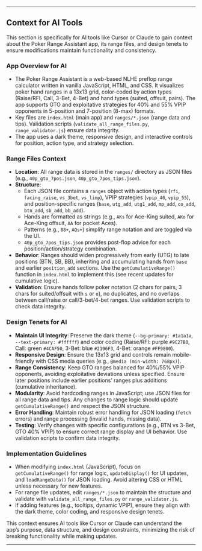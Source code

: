 
---


## Context for AI Tools

This section is specifically for AI tools like Cursor or Claude to gain context about the Poker Range Assistant app, its range files, and design tenets to ensure modifications maintain functionality and consistency.

### App Overview for AI
- The Poker Range Assistant is a web-based NLHE preflop range calculator written in vanilla JavaScript, HTML, and CSS. It visualizes poker hand ranges in a 13x13 grid, color-coded by action types (Raise/RFI, Call, 3-Bet, 4-Bet) and hand types (suited, offsuit, pairs). The app supports GTO and exploitative strategies for 40% and 55% VPIP opponents in 5-position and 7-position (8-max) formats.
- Key files are `index.html` (main app) and `ranges/*.json` (range data and tips). Validation scripts (`validate_all_range_files.py`, `range_validator.js`) ensure data integrity.
- The app uses a dark theme, responsive design, and interactive controls for position, action type, and strategy selection.

### Range Files Context
- **Location**: All range data is stored in the `ranges/` directory as JSON files (e.g., `40p_gto_7pos.json`, `40p_gto_7pos_tips.json`).
- **Structure**:
  - Each JSON file contains a `ranges` object with action types (`rfi`, `facing_raise`, `vs_3bet`, `vs_limp`), VPIP strategies (`vpip_40`, `vpip_55`), and position-specific ranges (`base`, `utg_add`, `utg1_add`, `mp_add`, `co_add`, `btn_add`, `sb_add`, `bb_add`).
  - Hands are formatted as strings (e.g., `AKs` for Ace-King suited, `AKo` for Ace-King offsuit, `AA` for pocket Aces).
  - Patterns (e.g., `88+`, `AQs+`) simplify range notation and are toggled via the UI.
  - `40p_gto_7pos_tips.json` provides post-flop advice for each position/action/strategy combination.
- **Behavior**: Ranges should widen progressively from early (UTG) to late positions (BTN, SB, BB), inheriting and accumulating hands from `base` and earlier `position_add` sections. Use the `getCumulativeRange()` function in `index.html` to implement this (see recent updates for cumulative logic).
- **Validation**: Ensure hands follow poker notation (2 chars for pairs, 3 chars for suited/offsuit with `s` or `o`), no duplicates, and no overlaps between call/raise or call/3-bet/4-bet ranges. Use validation scripts to check data integrity.

### Design Tenets for AI
- **Maintain UI Integrity**: Preserve the dark theme (`--bg-primary: #1a1a1a`, `--text-primary: #ffffff`) and color coding (Raise/RFI: purple `#9C27B0`, Call: green `#4CAF50`, 3-Bet: blue `#2196F3`, 4-Bet: orange `#FF9800`).
- **Responsive Design**: Ensure the 13x13 grid and controls remain mobile-friendly with CSS media queries (e.g., `@media (min-width: 768px)`).
- **Range Consistency**: Keep GTO ranges balanced for 40%/55% VPIP opponents, avoiding exploitative deviations unless specified. Ensure later positions include earlier positions’ ranges plus additions (cumulative inheritance).
- **Modularity**: Avoid hardcoding ranges in JavaScript; use JSON files for all range data and tips. Any changes to range logic should update `getCumulativeRange()` and respect the JSON structure.
- **Error Handling**: Maintain robust error handling for JSON loading (`fetch` errors) and range processing (invalid hands, missing data).
- **Testing**: Verify changes with specific configurations (e.g., BTN vs 3-Bet, GTO 40% VPIP) to ensure correct range display and UI behavior. Use validation scripts to confirm data integrity.

### Implementation Guidelines
- When modifying `index.html` (JavaScript), focus on `getCumulativeRange()` for range logic, `updateDisplay()` for UI updates, and `loadRangeData()` for JSON loading. Avoid altering CSS or HTML unless necessary for new features.
- For range file updates, edit `ranges/*.json` to maintain the structure and validate with `validate_all_range_files.py` or `range_validator.js`.
- If adding features (e.g., tooltips, dynamic VPIP), ensure they align with the dark theme, color coding, and responsive design tenets.

This context ensures AI tools like Cursor or Claude can understand the app’s purpose, data structure, and design constraints, minimizing the risk of breaking functionality while making updates.

--- 